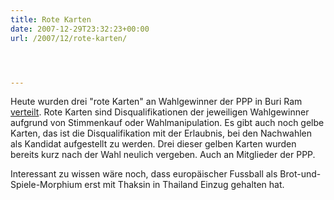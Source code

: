 ```yaml
---
title: Rote Karten
date: 2007-12-29T23:32:23+00:00
url: /2007/12/rote-karten/




---
```

Heute wurden drei "rote Karten" an Wahlgewinner der <span class="caps">PPP</span> in Buri Ram [verteilt][1]. Rote Karten sind Disqualifikationen der jeweiligen Wahlgewinner aufgrund von Stimmenkauf oder Wahlmanipulation. Es gibt auch noch gelbe Karten, das ist die Disqualifikation mit der Erlaubnis, bei den Nachwahlen als Kandidat aufgestellt zu werden. Drei dieser gelben Karten wurden bereits kurz nach der Wahl neulich vergeben. Auch an Mitglieder der <span class="caps">PPP</span>.

Interessant zu wissen wäre noch, dass europäischer Fussball als Brot-und-Spiele-Morphium erst mit Thaksin in Thailand Einzug gehalten hat.

 [1]: http://www.nationmultimedia.com/2007/12/30/headlines/headlines_30060699.php
